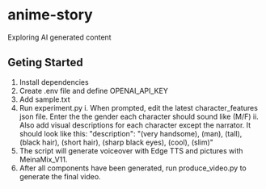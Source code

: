# anime-story

Exploring AI generated content

## Geting Started

1. Install dependencies
2. Create .env file and define OPENAI_API_KEY
3. Add sample.txt
4. Run experiment.py
    i. When prompted, edit the latest character_features json file. Enter the the gender each character should sound like (M/F)
    ii. Also add visual descriptions for each character except the narrator. It should look like this:
        "description": "(very handsome), (man), (tall), (black hair), (short hair), (sharp black eyes), (cool), (slim)"
5. The script will generate voiceover with Edge TTS and pictures with MeinaMix_V11.
6. After all components have been generated, run produce_video.py to generate the final video.